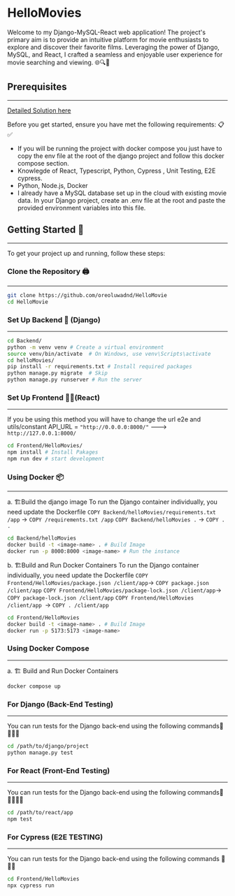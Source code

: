 # HelloMovies
Welcome to my Django-MySQL-React web application! The project's primary aim is to provide an intuitive platform for movie enthusiasts to explore and discover their favorite films. Leveraging the power of Django, MySQL, and React, I crafted a seamless and enjoyable user experience for movie searching and viewing. 🌐🔍🍿


## Prerequisites
***
[Detailed Solution here](./solutionDetails.md)

Before you get started, ensure you have met the following requirements: 📋✅

- If you will be running the project with docker compose you just have to copy the env file at the root of the django project and follow this docker compose section.
- Knowlegde of React, Typescript, Python, Cypress , Unit Testing, E2E cypress.
- Python, Node.js, Docker
- I already have a MySQL database set up in the cloud with existing movie data. In your Django project, create an .env file at the root and paste the provided environment variables into this file.

## Getting Started 🏇
***
To get your project up and running, follow these steps:

###  Clone the Repository 🖨️
***
```bash
git clone https://github.com/oreoluwadnd/HelloMovie
cd HelloMovie
```

### Set Up Backend 💼 (Django)
***
```bash
cd Backend/
python -m venv venv # Create a virtual environment
source venv/bin/activate  # On Windows, use venv\Scripts\activate  
cd helloMovies/ 
pip install -r requirements.txt # Install required packages
python manage.py migrate  # Skip
python manage.py runserver # Run the server
```


### Set Up Frontend 💅🏿(React)

***
If you be using this method you will have to change the url e2e and utils/constant
API_URL = `"http://0.0.0.0:8000/"`  ---> `http://127.0.0.1:8000/`
```bash
cd Frontend/HelloMovies/
npm install # Install Pakages
npm run dev # start development
``` 

###   Using Docker 📦
***
a. 🏗️Build the django image 
To run the Django container individually, you need update the Dockerfile
`COPY Backend/helloMovies/requirements.txt /app` -> `COPY /requirements.txt /app`
`COPY Backend/helloMovies .` -> `COPY . .`

```bash
cd Backend/helloMovies
docker build -t <image-name> . # Build Image
docker run -p 8000:8000 <image-name> # Run the instance
```

b. 🏗️Build and Run Docker Containers
To run the Django container individually, you need update the Dockerfile
`COPY Frontend/HelloMovies/package.json /client/app`-> `COPY package.json /client/app`
`COPY Frontend/HelloMovies/package-lock.json /client/app`-> `COPY package-lock.json /client/app`
`COPY Frontend/HelloMovies /client/app `-> `COPY . /client/app`
```bash
cd Frontend/HelloMovies
docker build -t <image-name> . # Build Image
docker run -p 5173:5173 <image-name> 
```



###   Using Docker Compose
***
a. 🏗️ Build and Run Docker Containers
```bash
docker compose up
```


### For Django (Back-End Testing)
***
You can run tests for the Django back-end using the following commands🧪🧑‍🔬💼
```bash
cd /path/to/django/project
python manage.py test
```

### For React (Front-End Testing)
***
You can run tests for the Django back-end using the following commands🧪🧑‍🔬💅🏿
```bash
cd /path/to/react/app
npm test
```

### For Cypress (E2E TESTING)
***
You can run tests for the Django back-end using the following commands 🧪🧑‍🔬
```bash
cd Frontend/HelloMovies
npx cypress run
```


